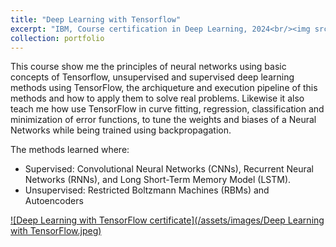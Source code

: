 ```yaml
---
title: "Deep Learning with Tensorflow"
excerpt: "IBM, Course certification in Deep Learning, 2024<br/><img src='../assets/images/Deep Learning with TensorFlow.jpg' width='500' height='300'>"
collection: portfolio
---
```


This course show me the principles of neural networks using basic concepts of Tensorflow, unsupervised and supervised deep learning methods using TensorFlow, the archiqueture and execution pipeline of this methods and how to apply them to solve real problems. Likewise it also teach me how use TensorFlow in curve fitting, regression, classification and minimization of error functions,  to tune the weights and biases of a Neural Networks while being trained using backpropagation.

The methods learned where:
- Supervised: Convolutional Neural Networks (CNNs), Recurrent Neural Networks (RNNs), and Long Short-Term Memory Model (LSTM). 
- Unsupervised: Restricted Boltzmann Machines (RBMs) and Autoencoders

<a href="https://courses.cognitiveclass.ai/certificates/68e05ff5a23749d298f1acc3568f229f">![Deep Learning with TensorFlow certificate](/assets/images/Deep Learning with TensorFlow.jpeg)<a/>
